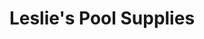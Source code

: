 ---
title: "Leslie's Pool Supplies"
url: /simpsonville/leslies-pool-supplies/
shop: swimming pool
---